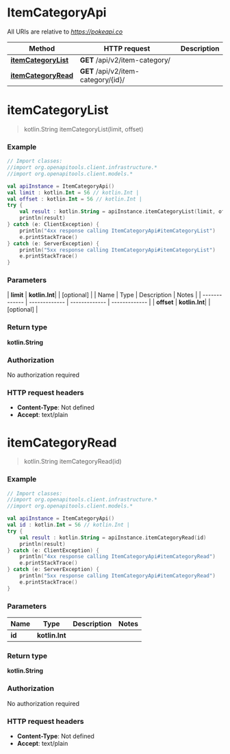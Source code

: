 # ItemCategoryApi

All URIs are relative to *https://pokeapi.co*

| Method | HTTP request | Description |
| ------------- | ------------- | ------------- |
| [**itemCategoryList**](ItemCategoryApi.md#itemCategoryList) | **GET** /api/v2/item-category/ |  |
| [**itemCategoryRead**](ItemCategoryApi.md#itemCategoryRead) | **GET** /api/v2/item-category/{id}/ |  |


<a id="itemCategoryList"></a>
# **itemCategoryList**
> kotlin.String itemCategoryList(limit, offset)



### Example
```kotlin
// Import classes:
//import org.openapitools.client.infrastructure.*
//import org.openapitools.client.models.*

val apiInstance = ItemCategoryApi()
val limit : kotlin.Int = 56 // kotlin.Int | 
val offset : kotlin.Int = 56 // kotlin.Int | 
try {
    val result : kotlin.String = apiInstance.itemCategoryList(limit, offset)
    println(result)
} catch (e: ClientException) {
    println("4xx response calling ItemCategoryApi#itemCategoryList")
    e.printStackTrace()
} catch (e: ServerException) {
    println("5xx response calling ItemCategoryApi#itemCategoryList")
    e.printStackTrace()
}
```

### Parameters
| **limit** | **kotlin.Int**|  | [optional] |
| Name | Type | Description  | Notes |
| ------------- | ------------- | ------------- | ------------- |
| **offset** | **kotlin.Int**|  | [optional] |

### Return type

**kotlin.String**

### Authorization

No authorization required

### HTTP request headers

 - **Content-Type**: Not defined
 - **Accept**: text/plain

<a id="itemCategoryRead"></a>
# **itemCategoryRead**
> kotlin.String itemCategoryRead(id)



### Example
```kotlin
// Import classes:
//import org.openapitools.client.infrastructure.*
//import org.openapitools.client.models.*

val apiInstance = ItemCategoryApi()
val id : kotlin.Int = 56 // kotlin.Int | 
try {
    val result : kotlin.String = apiInstance.itemCategoryRead(id)
    println(result)
} catch (e: ClientException) {
    println("4xx response calling ItemCategoryApi#itemCategoryRead")
    e.printStackTrace()
} catch (e: ServerException) {
    println("5xx response calling ItemCategoryApi#itemCategoryRead")
    e.printStackTrace()
}
```

### Parameters
| Name | Type | Description  | Notes |
| ------------- | ------------- | ------------- | ------------- |
| **id** | **kotlin.Int**|  | |

### Return type

**kotlin.String**

### Authorization

No authorization required

### HTTP request headers

 - **Content-Type**: Not defined
 - **Accept**: text/plain

